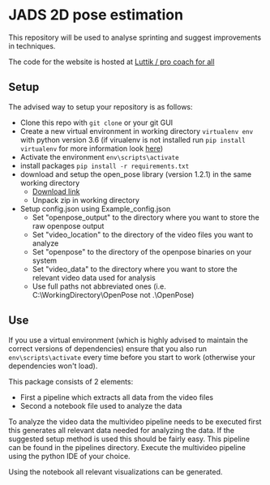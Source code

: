 # JADS 2D pose estimation
This repository will be used to analyse sprinting and suggest improvements in techniques.

The code for the website is hosted at [Luttik / pro coach for all](https://github.com/Luttik/pro_coach_for_all)

## Setup
The advised way to setup your repository is as follows:

- Clone this repo with `git clone` or your git GUI
- Create a new virtual environment in working directory `virtualenv env` with python version 3.6 (if virualenv is not installed run
`pip install virtualenv` for more information look [here](http://docs.python-guide.org/en/latest/dev/virtualenvs/#lower-level-virtualenv))
- Activate the environment `env\scripts\activate`
- install packages `pip install -r requirements.txt`
- download and setup the open_pose library (version 1.2.1) in the same working directory
    - [Download link](https://github.com/CMU-Perceptual-Computing-Lab/openpose/releases)
    - Unpack zip in working directory
- Setup config.json using Example_config.json
    - Set "openpose_output" to the directory where you want to store the raw openpose output
    - Set "video_location" to the directory of the video files you want to analyze
    - Set "openpose" to the directory of the openpose binaries on your system
    - Set "video_data" to the directory where you want to store the relevant video data used for analysis
    - Use full paths not abbreviated ones (i.e. C:\WorkingDirectory\OpenPose not .\OpenPose)
  

## Use
If you use a virtual environment (which is highly advised to maintain the correct versions of dependencies) ensure that 
you also run `env\scripts\activate` every time before you start to work (otherwise your dependencies won't load).

This package consists of 2 elements:
- First a pipeline which extracts all data from the video files
- Second a notebook file used to analyze the data

To analyze the video data the multivideo pipeline needs to be executed first this generates all relevant data needed for 
analyzing the data. If the suggested setup method is used this should be fairly easy. This pipeline can be found in the 
pipelines directory. Execute the multivideo pipeline using the python IDE of your choice.

Using the notebook all relevant visualizations can be generated.